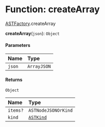 # Function: createArray

[ASTFactory](/en/auto-docs/free-layout-editor/modules/ASTFactory.md).createArray

**createArray**(`json`): `Object`

#### Parameters

| Name | Type |
| :------ | :------ |
| `json` | `ArrayJSON` |

#### Returns

`Object`

| Name | Type |
| :------ | :------ |
| `items?` | `ASTNodeJSONOrKind` |
| `kind` | [`ASTKind`](/en/auto-docs/free-layout-editor/enums/ASTKind.md) |
